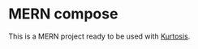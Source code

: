 # MERN compose

This is a MERN project ready to be used with [Kurtosis](https://github.com/kurtosis-tech/kurtosis/).
